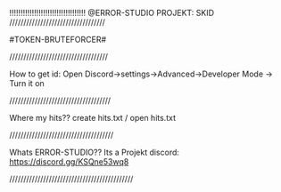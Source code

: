 !!!!!!!!!!!!!!!!!!!!!!!!!!!!!!!!!!
@ERROR-STUDIO   PROJEKT: SKID
//////////////////////////////////

#TOKEN-BRUTEFORCER#

///////////////////////////////////

How to get id:
Open Discord->settings->Advanced->Developer Mode -> Turn it on

////////////////////////////////////

Where my hits??
create hits.txt / open hits.txt

/////////////////////////////////////

Whats ERROR-STUDIO??
Its a Projekt 
discord: https://discord.gg/KSQne53wq8

////////////////////////////////////////////

